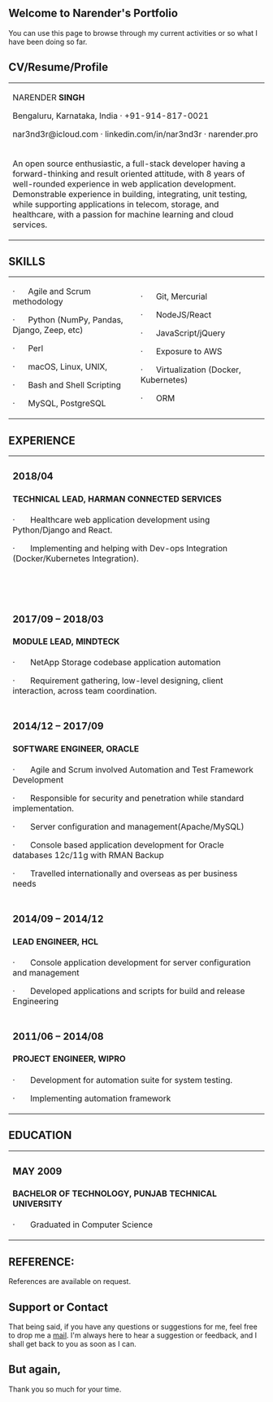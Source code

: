 ## Welcome to Narender's Portfolio

You can use this page to browse through my current activities or so what I have been doing so far.

## CV/Resume/Profile
<html>
<table width="100%" cellspacing="0" cellpadding="0" id="header_table">
    <tbody>
        <tr>
            <td width="624">
                <p>NARENDER <strong>SINGH</strong></p>
                <p>Bengaluru, Karnataka, India &middot; +91-914-817-0021</p>
                <p>nar3nd3r@icloud.com&nbsp;&middot;&nbsp;linkedin.com/in/nar3nd3r&nbsp;&middot;&nbsp;narender.pro</p>
            </td>
        </tr>
        <tr>
            <td width="624">
                <p>An open source enthusiastic, a full-stack developer having a forward-thinking and result oriented attitude, with 8 years of well-rounded experience in web application development. Demonstrable experience in building, integrating, unit testing, while supporting applications in telecom, storage, and healthcare, with a passion for machine learning and cloud services.</p>
            </td>
        </tr>
    </tbody>
</table>
<h2>SKILLS</h2>
<table width="100%" cellspacing="0" cellpadding="0" id="skills_table">
    <tbody>
        <tr>
            <td width="50%">
                <p>&middot;&nbsp;&nbsp;&nbsp;&nbsp;&nbsp; Agile and Scrum methodology</p>
                <p>&middot;&nbsp;&nbsp;&nbsp;&nbsp;&nbsp; Python (NumPy, Pandas, Django, Zeep, etc)</p>
                <p>&middot;&nbsp;&nbsp;&nbsp;&nbsp;&nbsp; Perl</p>
                <p>&middot;&nbsp;&nbsp;&nbsp;&nbsp;&nbsp; macOS, Linux, UNIX,</p>
                <p>&middot;&nbsp;&nbsp;&nbsp;&nbsp;&nbsp; Bash and Shell Scripting</p>
                <p>&middot;&nbsp;&nbsp;&nbsp;&nbsp;&nbsp; MySQL, PostgreSQL</p>
            </td>
            <td width="50%">
                <p>&middot;&nbsp;&nbsp;&nbsp;&nbsp;&nbsp; Git, Mercurial</p>
                <p>&middot;&nbsp;&nbsp;&nbsp;&nbsp;&nbsp; NodeJS/React</p>
                <p>&middot;&nbsp;&nbsp;&nbsp;&nbsp;&nbsp; JavaScript/jQuery</p>
                <p>&middot;&nbsp;&nbsp;&nbsp;&nbsp;&nbsp; Exposure to AWS</p>
                <p>&middot;&nbsp;&nbsp;&nbsp;&nbsp;&nbsp; Virtualization (Docker, Kubernetes)</p>
                <p>&middot;&nbsp;&nbsp;&nbsp;&nbsp;&nbsp; ORM</p>
            </td>
        </tr>
    </tbody>
</table>
<h2>EXPERIENCE</h2>
<table width="100%" cellspacing="0" cellpadding="0" id="experience_table">
    <tbody>
        <tr>
            <td width="100%">
                <h3>2018/04</h3>
                <h4>TECHNICAL LEAD, <strong>HARMAN CONNECTED SERVICES</strong></h4>
                <p>&middot;&nbsp;&nbsp;&nbsp;&nbsp;&nbsp;&nbsp; Healthcare web application development using Python/Django and React.</p>
                <p>&middot;&nbsp;&nbsp;&nbsp;&nbsp;&nbsp;&nbsp; Implementing and helping with Dev-ops Integration (Docker/Kubernetes Integration).</p>
            </td>
        </tr>
        <tr>
            <td width="100%">
                <h3>&nbsp;</h3>
                <h3>2017/09 &ndash; 2018/03</h3>
                <h4>MODULE LEAD, <strong>MINDTECK</strong></h4>
                <p>&middot;&nbsp;&nbsp;&nbsp;&nbsp;&nbsp;&nbsp; NetApp Storage codebase application automation</p>
                <p>&middot;&nbsp;&nbsp;&nbsp;&nbsp;&nbsp;&nbsp; Requirement gathering, low-level designing, client interaction, across team coordination.</p>
            </td>
        </tr>
        <tr>
            <td width="100%">
                <h3>2014/12 &ndash; 2017/09</h3>
                <h4>SOFTWARE ENGINEER, <strong>ORACLE</strong></h4>
                <p>&middot;&nbsp;&nbsp;&nbsp;&nbsp;&nbsp;&nbsp; Agile and Scrum involved Automation and Test Framework Development</p>
                <p>&middot;&nbsp;&nbsp;&nbsp;&nbsp;&nbsp;&nbsp; Responsible for security and penetration while standard implementation.</p>
                <p>&middot;&nbsp;&nbsp;&nbsp;&nbsp;&nbsp;&nbsp; Server configuration and management(Apache/MySQL)</p>
                <p>&middot;&nbsp;&nbsp;&nbsp;&nbsp;&nbsp;&nbsp; Console based application development for Oracle databases 12c/11g with RMAN Backup</p>
                <p>&middot;&nbsp;&nbsp;&nbsp;&nbsp;&nbsp;&nbsp; Travelled internationally and overseas as per business needs</p>
            </td>
        </tr>
        <tr>
            <td width="100%">
                <h3>2014/09 &ndash; 2014/12</h3>
                <h4>LEAD ENGINEER, <strong>HCL</strong></h4>
                <p>&middot;&nbsp;&nbsp;&nbsp;&nbsp;&nbsp;&nbsp; Console application development for server configuration and management</p>
                <p>&middot;&nbsp;&nbsp;&nbsp;&nbsp;&nbsp;&nbsp; Developed applications and scripts for build and release Engineering</p>
            </td>
        </tr>
        <tr>
            <td width="100%">
                <h3>2011/06 &ndash; 2014/08</h3>
                <h4>PROJECT ENGINEER, <strong>WIPRO</strong></h4>
                <p>&middot;&nbsp;&nbsp;&nbsp;&nbsp;&nbsp;&nbsp; Development for automation suite for system testing.</p>
                <p>&middot;&nbsp;&nbsp;&nbsp;&nbsp;&nbsp;&nbsp; Implementing automation framework</p>
            </td>
        </tr>
    </tbody>
</table>
<h2>EDUCATION</h2>
<table width="100%" cellspacing="0" cellpadding="0" id="education_table">
    <tbody>
        <tr>
            <td width="100%">
                <h3>MAY 2009</h3>
                <h4>BACHELOR OF TECHNOLOGY, PUNJAB TECHNICAL UNIVERSITY</h4>
                <p>&middot;&nbsp;&nbsp;&nbsp;&nbsp;&nbsp;&nbsp; Graduated in Computer Science</p>
            </td>
        </tr>
    </tbody>
</table>
<h2>REFERENCE:</h2>
<p>References are available on request.</p>
</html>

## Support or Contact

That being said, if you have any questions or suggestions for me, feel free to drop me a [mail](mailto:narender@unix.net). I'm always here to hear a suggestion or feedback, and I shall get back to you as soon as I can.


## But again,
Thank you so much for your time.
